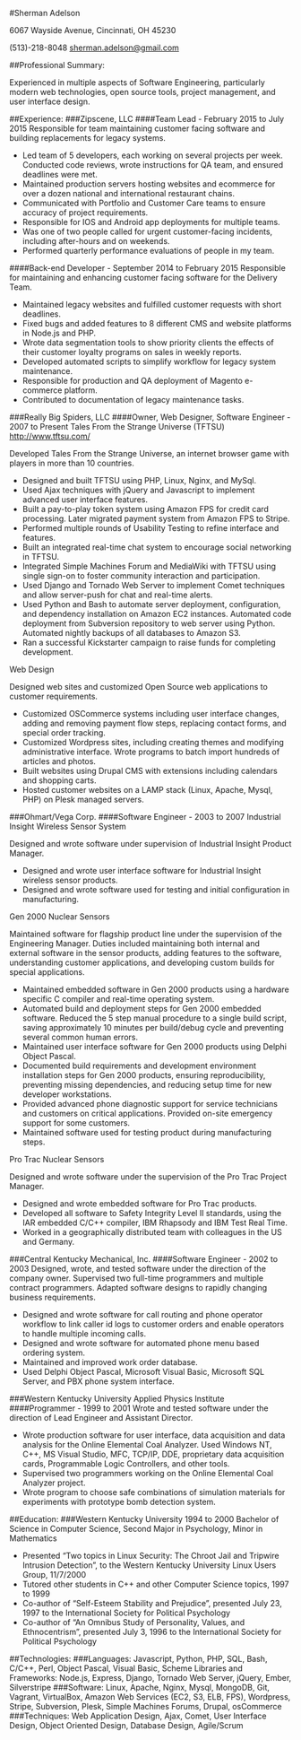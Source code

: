 ﻿#Sherman Adelson

6067 Wayside Avenue,
Cincinnati, OH 45230

(513)-218-8048
sherman.adelson@gmail.com

##Professional Summary:

Experienced in multiple aspects of Software Engineering, particularly modern web technologies, open source tools, project management, and user interface design.

##Experience:
###Zipscene, LLC
####Team Lead - February 2015 to July 2015
Responsible for team maintaining customer facing software and building replacements for legacy systems.
* Led team of 5 developers, each working on several projects per week. Conducted code reviews, wrote instructions for QA team, and ensured deadlines were met.
* Maintained production servers hosting websites and ecommerce for over a dozen national and international restaurant chains.
* Communicated with Portfolio and Customer Care teams to ensure accuracy of project requirements.
* Responsible for IOS and Android app deployments for multiple teams.
* Was one of two people called for urgent customer-facing incidents, including after-hours and on weekends.
* Performed quarterly performance evaluations of people in my team.

####Back-end Developer - September 2014 to February 2015
Responsible for maintaining and enhancing customer facing software for the Delivery Team.
* Maintained legacy websites and fulfilled customer requests with short deadlines.
* Fixed bugs and added features to 8 different CMS and website platforms in Node.js and PHP.
* Wrote data segmentation tools to show priority clients the effects of their customer loyalty programs on sales in weekly reports.
* Developed automated scripts to simplify workflow for legacy system maintenance.
* Responsible for production and QA deployment of Magento e-commerce platform.
* Contributed to documentation of legacy maintenance tasks.

###Really Big Spiders, LLC
####Owner, Web Designer, Software Engineer - 2007 to Present
Tales From the Strange Universe (TFTSU) http://www.tftsu.com/

Developed Tales From the Strange Universe, an internet browser game with players in more than 10 countries.
* Designed and built TFTSU using PHP, Linux, Nginx, and MySql. 
* Used Ajax techniques with jQuery and Javascript to implement advanced user interface features. 
* Built a pay-to-play token system using Amazon FPS for credit card processing. Later migrated payment system from Amazon FPS to Stripe.
* Performed multiple rounds of Usability Testing to refine interface and features. 
* Built an integrated real-time chat system to encourage social networking in TFTSU. 
* Integrated Simple Machines Forum and MediaWiki with TFTSU using single sign-on to foster community interaction and participation. 
* Used Django and Tornado Web Server to implement Comet techniques and allow server-push for chat and real-time alerts.
* Used Python and Bash to automate server deployment, configuration, and dependency installation on Amazon EC2 instances. Automated code deployment from Subversion repository to web server using Python. Automated nightly backups of all databases to Amazon S3.
* Ran a successful Kickstarter campaign to raise funds for completing development.

Web Design

Designed web sites and customized Open Source web applications to customer requirements.
* Customized OSCommerce systems including user interface changes, adding and removing payment flow steps, replacing contact forms, and special order tracking.
* Customized Wordpress sites, including creating themes and modifying administrative interface. Wrote programs to batch import hundreds of articles and photos.
* Built websites using Drupal CMS with extensions including calendars and shopping carts.
* Hosted customer websites on a LAMP stack (Linux, Apache, Mysql, PHP) on Plesk managed servers.

###Ohmart/Vega Corp.
####Software Engineer - 2003 to 2007
Industrial Insight Wireless Sensor System

Designed and wrote software under supervision of Industrial Insight Product Manager.
* Designed and wrote user interface software for Industrial Insight wireless sensor products. 
* Designed and wrote software used for testing and initial configuration in manufacturing.

Gen 2000 Nuclear Sensors

Maintained software for flagship product line under the supervision of the Engineering Manager. Duties included maintaining both internal and external software in the sensor products, adding features to the software, understanding customer applications, and developing custom builds for special applications.
* Maintained embedded software in Gen 2000 products using a hardware specific C compiler and real-time operating system. 
* Automated build and deployment steps for Gen 2000 embedded software. Reduced the 5 step manual procedure to a single build script, saving approximately 10 minutes per build/debug cycle and preventing several common human errors. 
* Maintained user interface software for Gen 2000 products using Delphi Object Pascal.
* Documented build requirements and development environment installation steps for Gen 2000 products, ensuring reproducibility, preventing missing dependencies, and reducing setup time for new developer workstations. 
* Provided advanced phone diagnostic support for service technicians and customers on critical applications. Provided on-site emergency support for some customers.
* Maintained software used for testing product during manufacturing steps.

Pro Trac Nuclear Sensors

Designed and wrote software under the supervision of the Pro Trac Project Manager.
* Designed and wrote embedded software for Pro Trac products.
* Developed all software to Safety Integrity Level II standards, using the IAR embedded C/C++ compiler, IBM Rhapsody and IBM Test Real Time.
* Worked in a geographically distributed team with colleagues in the US and Germany.

###Central Kentucky Mechanical, Inc.
####Software Engineer - 2002 to 2003
Designed, wrote, and tested software under the direction of the company owner. Supervised two full-time programmers and multiple contract programmers. Adapted software designs to rapidly changing business requirements.
* Designed and wrote software for call routing and phone operator workflow to link caller id logs to customer orders and enable operators to handle multiple incoming calls. 
* Designed and wrote software for automated phone menu based ordering system.
* Maintained and improved work order database. 
* Used Delphi Object Pascal, Microsoft Visual Basic, Microsoft SQL Server, and PBX phone system interface.


###Western Kentucky University Applied Physics Institute
####Programmer - 1999 to 2001
Wrote and tested software under the direction of Lead Engineer and Assistant Director. 
* Wrote production software for user interface, data acquisition and data analysis for the Online Elemental Coal Analyzer.  Used Windows NT, C++, MS Visual Studio, MFC, TCP/IP, DDE, proprietary data acquisition cards, Programmable Logic Controllers, and other tools.
* Supervised two programmers working on the Online Elemental Coal Analyzer project.
* Wrote program to choose safe combinations of simulation materials for experiments with prototype bomb detection system. 

##Education:
###Western Kentucky University
1994 to 2000
Bachelor of Science in Computer Science,
Second Major in Psychology,
Minor in Mathematics
* Presented “Two topics in Linux Security: The Chroot Jail and Tripwire Intrusion Detection”, to the Western Kentucky University Linux Users Group, 11/7/2000
* Tutored other students in C++ and other Computer Science topics, 1997 to 1999
* Co-author of “Self-Esteem Stability and Prejudice”, presented July 23, 1997 to the International Society for Political Psychology
* Co-author of “An Omnibus Study of Personality, Values, and Ethnocentrism”, presented July 3, 1996 to the International Society for Political Psychology


##Technologies:
###Languages:
Javascript, Python, PHP, SQL, Bash, C/C++, Perl, Object Pascal, Visual Basic, Scheme
Libraries and Frameworks:
Node.js, Express, Django, Tornado Web Server, jQuery, Ember, Silverstripe
###Software:
Linux, Apache, Nginx, Mysql, MongoDB, Git, Vagrant, VirtualBox, Amazon Web Services (EC2, S3, ELB, FPS), Wordpress, Stripe, Subversion, Plesk, Simple Machines Forums, Drupal, osCommerce
###Techniques:
Web Application Design, Ajax, Comet, User Interface Design, Object Oriented Design, Database Design, Agile/Scrum

